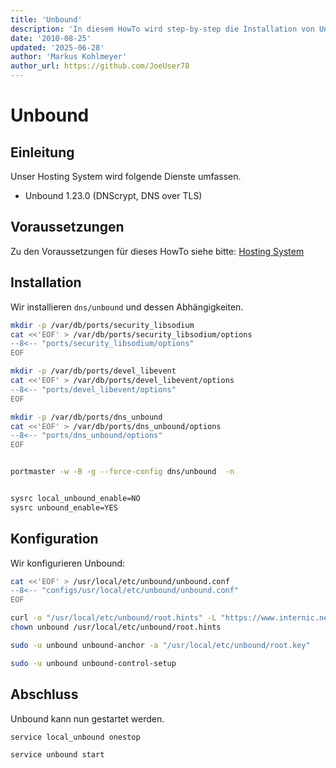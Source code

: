 ```yaml
---
title: 'Unbound'
description: 'In diesem HowTo wird step-by-step die Installation von Unbound für ein Hosting System auf Basis von FreeBSD 64Bit auf einem dedizierten Server beschrieben.'
date: '2010-08-25'
updated: '2025-06-28'
author: 'Markus Kohlmeyer'
author_url: https://github.com/JoeUser78
---
```


# Unbound

## Einleitung

Unser Hosting System wird folgende Dienste umfassen.

- Unbound 1.23.0 (DNScrypt, DNS over TLS)

## Voraussetzungen

Zu den Voraussetzungen für dieses HowTo siehe bitte: [Hosting System](/howtos/freebsd/hosting_system/)

## Installation

Wir installieren `dns/unbound` und dessen Abhängigkeiten.

``` bash
mkdir -p /var/db/ports/security_libsodium
cat <<'EOF' > /var/db/ports/security_libsodium/options
--8<-- "ports/security_libsodium/options"
EOF

mkdir -p /var/db/ports/devel_libevent
cat <<'EOF' > /var/db/ports/devel_libevent/options
--8<-- "ports/devel_libevent/options"
EOF

mkdir -p /var/db/ports/dns_unbound
cat <<'EOF' > /var/db/ports/dns_unbound/options
--8<-- "ports/dns_unbound/options"
EOF


portmaster -w -B -g --force-config dns/unbound  -n


sysrc local_unbound_enable=NO
sysrc unbound_enable=YES
```

## Konfiguration

Wir konfigurieren Unbound:

``` bash
cat <<'EOF' > /usr/local/etc/unbound/unbound.conf
--8<-- "configs/usr/local/etc/unbound/unbound.conf"
EOF

curl -o "/usr/local/etc/unbound/root.hints" -L "https://www.internic.net/domain/named.root"
chown unbound /usr/local/etc/unbound/root.hints

sudo -u unbound unbound-anchor -a "/usr/local/etc/unbound/root.key"

sudo -u unbound unbound-control-setup
```

## Abschluss

Unbound kann nun gestartet werden.

``` bash
service local_unbound onestop

service unbound start
```
